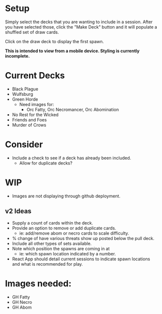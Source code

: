 # Setup
Simply select the decks that you are wanting to include in a session. After you have selected those, click the "Make Deck" button and it will populate a shuffled set of draw cards.

Click on the draw deck to display the first spawn.

**This is intended to view from a mobile device. Styling is currently incomplete.**

# Current Decks
- Black Plague
- Wulfsburg
- Green Horde
  - Need images for:
    - Orc Fatty, Orc Necromancer, Orc Abomination
- No Rest for the Wicked
- Friends and Foes
- Murder of Crows

# Consider
- Include a check to see if a deck has already been included.
  - Allow for duplicate decks?

# WIP
- Images are not displaying through github deployment.

## v2 Ideas
- Supply a count of cards within the deck.
- Provide an option to remove or add duplicate cards.
  - ie: add/remove abom or necro cards to scale difficulty. 
- % change of have various threats show up posted below the pull deck.
- Include all other types of sets available.
- Note which position the spawns are coming in at
  - ie: which spawn location indicated by a number.
- React App should detail current sessions to indicate spawn locations and what is recommended for play.

# Images needed:
- GH Fatty
- GH Necro
- GH Abom